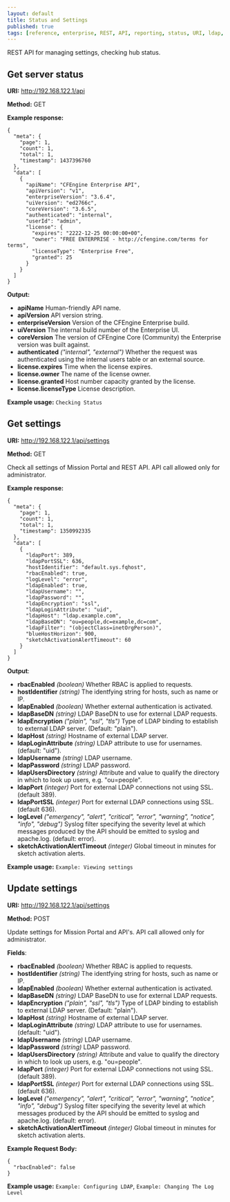 ```yaml
---
layout: default
title: Status and Settings
published: true
tags: [reference, enterprise, REST, API, reporting, status, URI, ldap, settings]
---
```


REST API for managing settings, checking hub status.

## Get server status

**URI:** http://192.168.122.1/api

**Method:** GET

**Example response:**

```
{
  "meta": {
    "page": 1,
    "count": 1,
    "total": 1,
    "timestamp": 1437396760
  },
  "data": [
    {
      "apiName": "CFEngine Enterprise API",
      "apiVersion": "v1",
      "enterpriseVersion": "3.6.4",
      "uiVersion": "ed2766c",
      "coreVersion": "3.6.5",
      "authenticated": "internal",
      "userId": "admin",
      "license": {
        "expires": "2222-12-25 00:00:00+00",
        "owner": "FREE ENTERPRISE - http://cfengine.com/terms for terms",
        "licenseType": "Enterprise Free",
        "granted": 25
      }
    }
  ]
}
```

**Output:**

* **apiName**
    Human-friendly API name.
* **apiVersion** 
    API version string.
* **enterpriseVersion** 
    Version of the CFEngine Enterprise build.
* **uiVersion** 
    The internal build number of the Enterprise UI.
* **coreVersion** 
    The version of CFEngine Core (Community) the Enterprise version was built against.
* **authenticated** *("internal", "external")* 
    Whether the request was authenticated using the internal users table or an external source.
* **license.expires** 
    Time when the license expires.
* **license.owner** 
    The name of the license owner.
* **license.granted** 
    Host number capacity granted by the license.
* **license.licenseType**
    License description.

**Example usage:** `Checking Status`

## Get settings

**URI:** http://192.168.122.1/api/settings

**Method:** GET

Check all settings of Mission Portal and REST API.
API call allowed only for administrator.

**Example response:**

```
{
  "meta": {
    "page": 1,
    "count": 1,
    "total": 1,
    "timestamp": 1350992335
  },
  "data": [
    {
      "ldapPort": 389,
      "ldapPortSSL": 636,
      "hostIdentifier": "default.sys.fqhost",
      "rbacEnabled": true,
      "logLevel": "error",
      "ldapEnabled": true,
      "ldapUsername": "",
      "ldapPassword": "",
      "ldapEncryption": "ssl",
      "ldapLoginAttribute": "uid",
      "ldapHost": "ldap.example.com",
      "ldapBaseDN": "ou=people,dc=example,dc=com",
      "ldapFilter": "(objectClass=inetOrgPerson)",
      "blueHostHorizon": 900,
      "sketchActivationAlertTimeout": 60
    }
  ]
}
```

**Output**:

* **rbacEnabled** *(boolean)* 
    Whether RBAC is applied to requests.
* **hostIdentifier** *(string)* 
    The identfying string for hosts, such as name or IP. 
* **ldapEnabled** *(boolean)* 
    Whether external authentication is activated.
* **ldapBaseDN** *(string)* 
    LDAP BaseDN to use for external LDAP requests.
* **ldapEncryption** *("plain", "ssl", "tls")* 
    Type of LDAP binding to establish to external LDAP server. (Default: "plain"). 
* **ldapHost** *(string)* 
    Hostname of external LDAP server.
* **ldapLoginAttribute** *(string)* 
    LDAP attribute to use for usernames. (default: "uid").
* **ldapUsername** *(string)* 
    LDAP username.
* **ldapPassword** *(string)* 
    LDAP password.
* **ldapUsersDirectory** *(string)* 
    Attribute and value to qualify the directory in which to look up users, e.g. "ou=people". 
* **ldapPort** *(integer)* 
    Port for external LDAP connections not using SSL. (default 389).
* **ldapPortSSL** *(integer)* 
    Port for external LDAP connections using SSL. (default 636). 
* **logLevel** *("emergency", "alert", "critical", "error", "warning", "notice", "info", "debug")* 
    Syslog filter specifying the severity level at which messages produced by the API should be emitted to syslog and apache.log. (default: error). 
* **sketchActivationAlertTimeout** *(integer)* 
    Global timeout in minutes for sketch activation alerts.

**Example usage:** `Example: Viewing settings`

## Update settings

**URI:** http://192.168.122.1/api/settings

**Method:** POST

Update settings for Mission Portal and API's.
API call allowed only for administrator.

**Fields**:

* **rbacEnabled** *(boolean)* 
    Whether RBAC is applied to requests.
* **hostIdentifier** *(string)* 
    The identfying string for hosts, such as name or IP. 
* **ldapEnabled** *(boolean)* 
    Whether external authentication is activated.
* **ldapBaseDN** *(string)* 
    LDAP BaseDN to use for external LDAP requests.
* **ldapEncryption** *("plain", "ssl", "tls")* 
    Type of LDAP binding to establish to external LDAP server. (Default: "plain"). 
* **ldapHost** *(string)* 
    Hostname of external LDAP server.
* **ldapLoginAttribute** *(string)* 
    LDAP attribute to use for usernames. (default: "uid").
* **ldapUsername** *(string)* 
    LDAP username.
* **ldapPassword** *(string)* 
    LDAP password.
* **ldapUsersDirectory** *(string)* 
    Attribute and value to qualify the directory in which to look up users, e.g. "ou=people". 
* **ldapPort** *(integer)* 
    Port for external LDAP connections not using SSL. (default 389).
* **ldapPortSSL** *(integer)* 
    Port for external LDAP connections using SSL. (default 636). 
* **logLevel** *("emergency", "alert", "critical", "error", "warning", "notice", "info", "debug")* 
    Syslog filter specifying the severity level at which messages produced by the API should be emitted to syslog and apache.log. (default: error). 
* **sketchActivationAlertTimeout** *(integer)* 
    Global timeout in minutes for sketch activation alerts.

**Example Request Body:**

```
{
  "rbacEnabled": false
}
```

**Example usage:** `Example: Configuring LDAP`, `Example: Changing The Log Level`